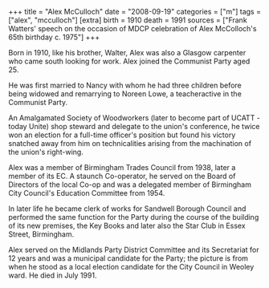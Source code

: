 +++
title = "Alex McCulloch"
date = "2008-09-19"
categories = ["m"]
tags = ["alex", "mcculloch"]
[extra]
birth = 1910
death = 1991
sources = ["Frank Watters' speech on the occasion of MDCP celebration of Alex McColloch's 65th birthday c. 1975"]
+++

<!-- ![](https://grahamstevenson.me.uk/wp-content/uploads/2008/09/mcculloch-alex.jpg) -->

Born in 1910, like his brother, Walter, Alex was also a Glasgow carpenter who came south looking for work. Alex joined the Communist Party aged 25.

He was first married to Nancy with whom he had three children before being widowed and remarrying to Noreen Lowe, a teacheractive in the Communist Party.

An Amalgamated Society of Woodworkers (later to become part of UCATT - today Unite) shop steward and delegate to the union's conference, he twice won an election for a full-time officer's position but found his victory snatched away from him on technicalities arising from the machination of the union's right-wing.

Alex was a member of Birmingham Trades Council from 1938, later a member of its EC. A staunch Co-operator, he served on the Board of Directors of the local Co-op and was a delegated member of Birmingham City Council's Education Committee from 1954.

In later life he became clerk of works for Sandwell Borough Council and performed the same function for the Party during the course of the building of its new premises, the Key Books and later also the Star Club in Essex Street, Birmingham.

Alex served on the Midlands Party District Committee and its Secretariat for 12 years and was a municipal candidate for the Party; the picture is from when he stood as a local election candidate for the City Council in Weoley ward. He died in July 1991.
